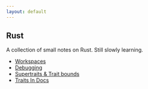 ```yaml
---
layout: default
---
```


## Rust

A collection of small notes on Rust. Still slowly learning.

 * [Workspaces](./Workspaces.md)
 * [Debugging](./Debugging.md)
 * [Supertraits & Trait bounds](./SuperTraits.md)
 * [Traits In Docs](./AutoBlanketImpls.md)
